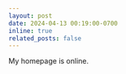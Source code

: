 ```yaml
---
layout: post
date: 2024-04-13 00:19:00-0700
inline: true
related_posts: false
---
```


My homepage is online.